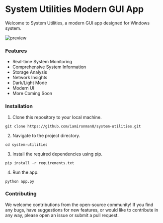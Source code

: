 # System Utilities Modern GUI App

Welcome to System Utilities, a modern GUI app designed for Windows system.

![preview](https://github.com/iamironman0/system-utilities-modern-app/assets/63475761/d9ccb2ea-0043-448a-b122-fdcb8209eab7)

### Features
- Real-time System Monitoring
- Comprehensive System Information
- Storage Analysis
- Network Insights
- Dark/Light Mode
- Modern UI
- More Coming Soon

### Installation
1. Clone this repository to your local machine.
```
git clone https://github.com/iamironman0/system-utilities.git
```
2. Navigate to the project directory.
```
cd system-utilities
```
3. Install the required dependencies using pip.

```
pip install -r requirements.txt
```

4. Run the app.
```
python app.py
```

### Contributing
We welcome contributions from the open-source community! If you find any bugs, have suggestions for new features, or would like to contribute in any way, please open an issue or submit a pull request.
